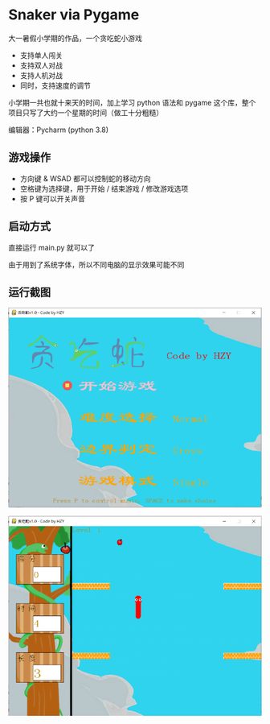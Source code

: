 # Snaker via Pygame

大一暑假小学期的作品，一个贪吃蛇小游戏

- 支持单人闯关
- 支持双人对战
- 支持人机对战
- 同时，支持速度的调节

小学期一共也就十来天的时间，加上学习 python 语法和 pygame 这个库，整个项目只写了大约一个星期的时间（做工十分粗糙）

编辑器：Pycharm (python 3.8)

## 游戏操作

- 方向键 & WSAD 都可以控制蛇的移动方向
- 空格键为选择键，用于开始 / 结束游戏 / 修改游戏选项
- 按 P 键可以开关声音

## 启动方式

直接运行 main.py 就可以了

由于用到了系统字体，所以不同电脑的显示效果可能不同

## 运行截图

![image-20210101164621063](README.assets/image-20210101164621063.png)

![image-20210101164727999](README.assets/image-20210101164727999.png)

